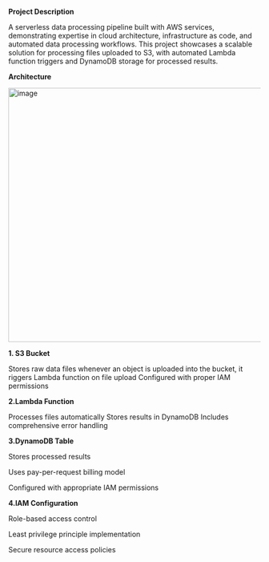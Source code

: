 **Project Description**

A serverless data processing pipeline built with AWS services, demonstrating expertise in cloud architecture, infrastructure as code, and automated data processing workflows. This project showcases a scalable solution for processing files uploaded to S3, with automated Lambda function triggers and DynamoDB storage for processed results.

**Architecture**

<img width="1365" height="507" alt="image" src="https://github.com/user-attachments/assets/ea7aa50d-b6cf-4ea1-b9fe-502c5d096e56" />


**1. S3 Bucket**

Stores raw data files whenever an object is uploaded into the bucket, it riggers Lambda function on file upload
Configured with proper IAM permissions

**2.Lambda Function**

Processes files automatically
Stores results in DynamoDB
Includes comprehensive error handling

**3.DynamoDB Table**

Stores processed results

Uses pay-per-request billing model

Configured with appropriate IAM permissions

**4.IAM Configuration**

Role-based access control

Least privilege principle implementation

Secure resource access policies
